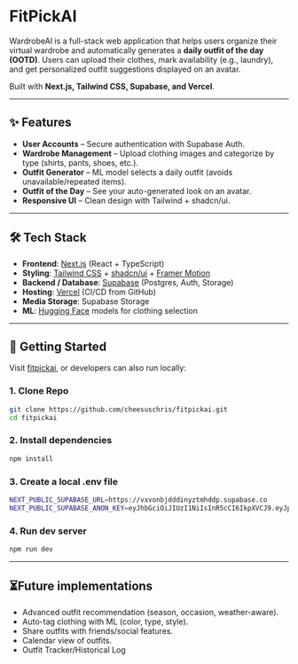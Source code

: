 # FitPickAI

WardrobeAI is a full-stack web application that helps users organize their virtual wardrobe and automatically generates a **daily outfit of the day (OOTD)**. Users can upload their clothes, mark availability (e.g., laundry), and get personalized outfit suggestions displayed on an avatar.

Built with **Next.js, Tailwind CSS, Supabase, and Vercel**.

---

## ✨ Features

- **User Accounts** – Secure authentication with Supabase Auth.
- **Wardrobe Management** – Upload clothing images and categorize by type (shirts, pants, shoes, etc.).
- **Outfit Generator** – ML model selects a daily outfit (avoids unavailable/repeated items).
- **Outfit of the Day** – See your auto-generated look on an avatar.
- **Responsive UI** – Clean design with Tailwind + shadcn/ui.

---

## 🛠️ Tech Stack

- **Frontend**: [Next.js](https://nextjs.org/) (React + TypeScript)
- **Styling**: [Tailwind CSS](https://tailwindcss.com/) + [shadcn/ui](https://ui.shadcn.com/) + [Framer Motion](https://www.framer.com/motion/)
- **Backend / Database**: [Supabase](https://supabase.com/) (Postgres, Auth, Storage)
- **Hosting**: [Vercel](https://vercel.com/) (CI/CD from GitHub)
- **Media Storage**: Supabase Storage
- **ML**: [Hugging Face](https://huggingface.co/) models for clothing selection

---

## 🚀 Getting Started

Visit [fitpickai](https://fitpickai.vercel.app/), or developers can also run locally:

### 1. Clone Repo

```bash
git clone https://github.com/cheesuschris/fitpickai.git
cd fitpickai
```

### 2. Install dependencies

```bash
npm install
```

### 3. Create a local .env file

```bash
NEXT_PUBLIC_SUPABASE_URL=https://vxvonbjdddinyztmhddp.supabase.co
NEXT_PUBLIC_SUPABASE_ANON_KEY=eyJhbGciOiJIUzI1NiIsInR5cCI6IkpXVCJ9.eyJpc3MiOiJzdXBhYmFzZSIsInJlZiI6InZ4dm9uYmpkZGRpbnl6dG1oZGRwIiwicm9sZSI6ImFub24iLCJpYXQiOjE3NTgxMjAzODYsImV4cCI6MjA3MzY5NjM4Nn0.D0SwpxETW9S6Is_m0yk19JYr85O6WD1KgehsWlnrtqU
```

### 4. Run dev server

```bash
npm run dev
```

---

## ⏳Future implementations

- Advanced outfit recommendation (season, occasion, weather-aware).
- Auto-tag clothing with ML (color, type, style).
- Share outfits with friends/social features.
- Calendar view of outfits.
- Outfit Tracker/Historical Log
